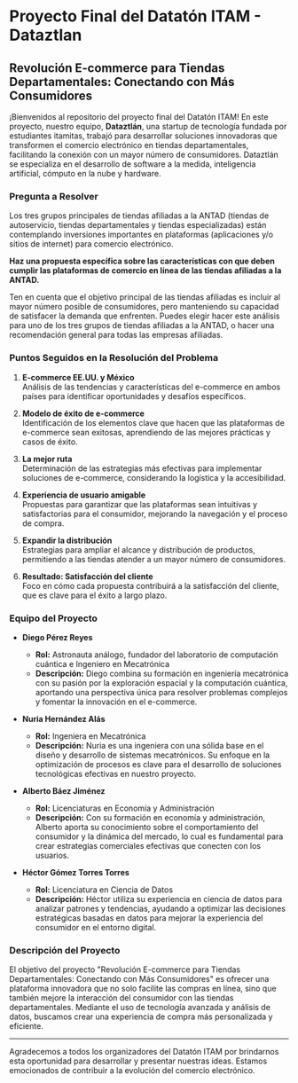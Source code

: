 # Proyecto Final del Datatón ITAM - Dataztlan

## **Revolución E-commerce para Tiendas Departamentales: Conectando con Más Consumidores**

¡Bienvenidos al repositorio del proyecto final del Datatón ITAM! En este proyecto, nuestro equipo, **Dataztlán**, una startup de tecnología fundada por estudiantes itamitas, trabajó para desarrollar soluciones innovadoras que transformen el comercio electrónico en tiendas departamentales, facilitando la conexión con un mayor número de consumidores. Dataztlán se especializa en el desarrollo de software a la medida, inteligencia artificial, cómputo en la nube y hardware.

### **Pregunta a Resolver**

Los tres grupos principales de tiendas afiliadas a la ANTAD (tiendas de autoservicio, tiendas departamentales y tiendas especializadas) están contemplando inversiones importantes en plataformas (aplicaciones y/o sitios de internet) para comercio electrónico.

**Haz una propuesta específica sobre las características con que deben cumplir las plataformas de comercio en línea de las tiendas afiliadas a la ANTAD.**

Ten en cuenta que el objetivo principal de las tiendas afiliadas es incluir al mayor número posible de consumidores, pero manteniendo su capacidad de satisfacer la demanda que enfrenten. Puedes elegir hacer este análisis para uno de los tres grupos de tiendas afiliadas a la ANTAD, o hacer una recomendación general para todas las empresas afiliadas.

### **Puntos Seguidos en la Resolución del Problema**

1. **E-commerce EE.UU. y México**  
   Análisis de las tendencias y características del e-commerce en ambos países para identificar oportunidades y desafíos específicos.

2. **Modelo de éxito de e-commerce**  
   Identificación de los elementos clave que hacen que las plataformas de e-commerce sean exitosas, aprendiendo de las mejores prácticas y casos de éxito.

3. **La mejor ruta**  
   Determinación de las estrategias más efectivas para implementar soluciones de e-commerce, considerando la logística y la accesibilidad.

4. **Experiencia de usuario amigable**  
   Propuestas para garantizar que las plataformas sean intuitivas y satisfactorias para el consumidor, mejorando la navegación y el proceso de compra.

5. **Expandir la distribución**  
   Estrategias para ampliar el alcance y distribución de productos, permitiendo a las tiendas atender a un mayor número de consumidores.

6. **Resultado: Satisfacción del cliente**  
   Foco en cómo cada propuesta contribuirá a la satisfacción del cliente, que es clave para el éxito a largo plazo.

### **Equipo del Proyecto**

- **Diego Pérez Reyes**
  - **Rol:** Astronauta análogo, fundador del laboratorio de computación cuántica e Ingeniero en Mecatrónica
  - **Descripción:** Diego combina su formación en ingeniería mecatrónica con su pasión por la exploración espacial y la computación cuántica, aportando una perspectiva única para resolver problemas complejos y fomentar la innovación en el e-commerce.

- **Nuria Hernández Alás**
  - **Rol:** Ingeniera en Mecatrónica
  - **Descripción:** Nuria es una ingeniera con una sólida base en el diseño y desarrollo de sistemas mecatrónicos. Su enfoque en la optimización de procesos es clave para el desarrollo de soluciones tecnológicas efectivas en nuestro proyecto.

- **Alberto Báez Jiménez**
  - **Rol:** Licenciaturas en Economía y Administración
  - **Descripción:** Con su formación en economía y administración, Alberto aporta su conocimiento sobre el comportamiento del consumidor y la dinámica del mercado, lo cual es fundamental para crear estrategias comerciales efectivas que conecten con los usuarios.

- **Héctor Gómez Torres Torres**
  - **Rol:** Licenciatura en Ciencia de Datos
  - **Descripción:** Héctor utiliza su experiencia en ciencia de datos para analizar patrones y tendencias, ayudando a optimizar las decisiones estratégicas basadas en datos para mejorar la experiencia del consumidor en el entorno digital.

### **Descripción del Proyecto**

El objetivo del proyecto "Revolución E-commerce para Tiendas Departamentales: Conectando con Más Consumidores" es ofrecer una plataforma innovadora que no solo facilite las compras en línea, sino que también mejore la interacción del consumidor con las tiendas departamentales. Mediante el uso de tecnología avanzada y análisis de datos, buscamos crear una experiencia de compra más personalizada y eficiente.

---

Agradecemos a todos los organizadores del Datatón ITAM por brindarnos esta oportunidad para desarrollar y presentar nuestras ideas. Estamos emocionados de contribuir a la evolución del comercio electrónico.
